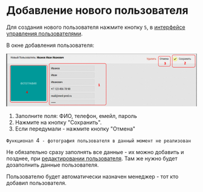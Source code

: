 # Добавление нового пользователя

Для создания нового пользователя нажмите кнопку `5`, в [интерфейсе управления пользователями](accounts-user.html).

В окне добавления пользователя:

![](../images/accounts-user-add.png)

1. Заполните поля: ФИО, телефон, емейл, пароль
2. Нажмите на кнопку "Сохранить".
3. Если передумали - нажмите кнопку "Отмена"

`Функционал `4` - фотография пользователя в данный момент не реализован`

Не обязательно сразу заполнять все данные - их можно добавить и позднее, при [редактировании пользователя](accounts-user-edit.html).
Там же нужно будет дозаполнить данные пользователя.

Пользователю будет автоматически назначен менеджер - тот кто добавил пользователя.
